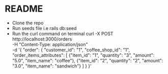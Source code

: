 # README

- Clone the repo
- Run seeds file i.e rails db:seed
- Run the curl command on terminal
  curl -X POST http://localhost:3000/orders \
 -H "Content-Type: application/json" \
 -d '{
   "order": {
     "customer_id": "1",
     "coffee_shop_id": "1",
     "order_items_attributes": [
       {"item_id": "1", "quantity": "3", "amount": "5.0", "item_name": "coffee"},
       {"item_id": "2", "quantity": "2", "amount": "3.0", "item_name": "sandwich"}
     ]
   }
 }'
